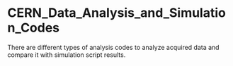 # CERN_Data_Analysis_and_Simulation_Codes
There are different types of analysis codes to analyze acquired data and compare it with simulation script results.
